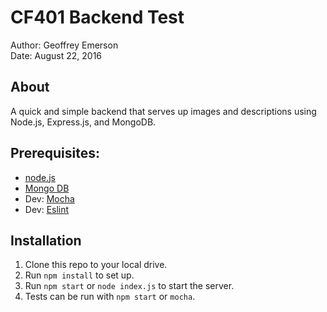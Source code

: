 # CF401 Backend Test

Author: Geoffrey Emerson  
Date: August 22, 2016  

## About

A quick and simple backend that serves up images and descriptions using Node.js, Express.js, and MongoDB.

## Prerequisites:
* [node.js](https://nodejs.org/en/)
* [Mongo DB](https://mongodb.com/)
* Dev: [Mocha](https://mochajs.org/)
* Dev: [Eslint](http://eslint.org/)

## Installation

1. Clone this repo to your local drive.
1. Run `npm install` to set up.
1. Run `npm start` or `node index.js` to start the server.
1. Tests can be run with `npm start` or `mocha`.
